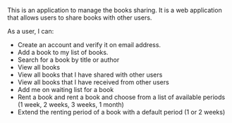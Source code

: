 This is an application to manage the books sharing. It is a web application that allows users to share books with other users.

As a user, I can:
* Create an account and verify it on email address.
* Add a book to my list of books.
* Search for a book by title or author
* View all books
* View all books that I have shared with other users
* View all books that I have received from other users
* Add me on waiting list for a book
* Rent a book and rent a book and choose from a list of available periods (1 week, 2 weeks, 3 weeks, 1 month)
* Extend the renting period of a book with a default period (1 or 2 weeks)
